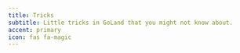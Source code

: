 ```yaml
---
title: Tricks
subtitle: Little tricks in GoLand that you might not know about.
accent: primary
icon: fas fa-magic
---
```


